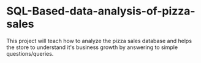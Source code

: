 # SQL-Based-data-analysis-of-pizza-sales
This project will teach how to analyze the pizza sales database and helps the store to understand it's business growth by answering to simple questions/queries.
